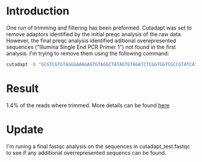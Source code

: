 # Introduction
One run of trimming and filtering has been preformed. Cutadapt was set to remove adaptors identified by the initial preqc analysis of the raw data. However, the final preqc analysis identified aditional overepresented sequences ("Illumina Single End PCR Primer 1") not found in the first analysis. I'm trying to remove them using the following command:

```bash
cutadapt -b "GCGTCGTGTAGGGAAAGAGTGTAGGCTATAGTGTAGATCTCGGTGGTCGCCGTATCATTAAAAAAAAAA" -q 15 -O 10 -e 0.1 -n 1 -m 50 -o cutadapt_test.fastq 2_150723_BC6T2NANXX_P1872_103_2.FXT.CA.FQF.fastq > cutadapt_test.err.txt
```

# Result
1.4% of the reads where trimmed. More details can be found [here](cutadapt_test.err.txt)

# Update
I'm runing a final fastqc analysis on the sequences in cutadapt\_test.fastqc to see if any additional overrepresented sequencs can be found.
